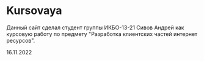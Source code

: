 # Kursovaya

Данный сайт сделал студент группы ИКБО-13-21 Сивов Андрей как курсовую работу по предмету "Разработка клиентских частей интернет ресурсов".

16.11.2022
